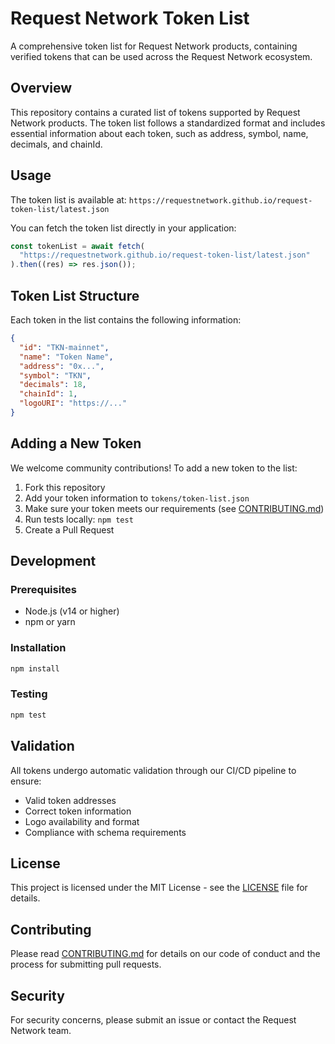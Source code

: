 # Request Network Token List

A comprehensive token list for Request Network products, containing verified tokens that can be used across the Request Network ecosystem.

## Overview

This repository contains a curated list of tokens supported by Request Network products. The token list follows a standardized format and includes essential information about each token, such as address, symbol, name, decimals, and chainId.

## Usage

The token list is available at:
`https://requestnetwork.github.io/request-token-list/latest.json`

You can fetch the token list directly in your application:

```typescript
const tokenList = await fetch(
  "https://requestnetwork.github.io/request-token-list/latest.json"
).then((res) => res.json());
```

## Token List Structure

Each token in the list contains the following information:

```json
{
  "id": "TKN-mainnet",
  "name": "Token Name",
  "address": "0x...",
  "symbol": "TKN",
  "decimals": 18,
  "chainId": 1,
  "logoURI": "https://..."
}
```

## Adding a New Token

We welcome community contributions! To add a new token to the list:

1. Fork this repository
2. Add your token information to `tokens/token-list.json`
3. Make sure your token meets our requirements (see [CONTRIBUTING.md](./CONTRIBUTING.md))
4. Run tests locally: `npm test`
5. Create a Pull Request

## Development

### Prerequisites

- Node.js (v14 or higher)
- npm or yarn

### Installation

```bash
npm install
```

### Testing

```bash
npm test
```

## Validation

All tokens undergo automatic validation through our CI/CD pipeline to ensure:

- Valid token addresses
- Correct token information
- Logo availability and format
- Compliance with schema requirements

## License

This project is licensed under the MIT License - see the [LICENSE](./LICENSE) file for details.

## Contributing

Please read [CONTRIBUTING.md](./CONTRIBUTING.md) for details on our code of conduct and the process for submitting pull requests.

## Security

For security concerns, please submit an issue or contact the Request Network team.
